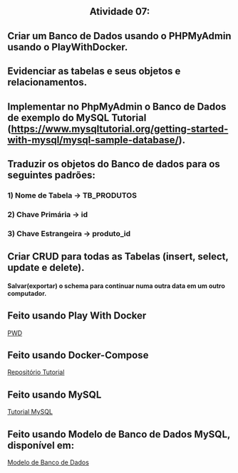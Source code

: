 <h2 align="center">Atividade 07:

## Criar um Banco de Dados usando o PHPMyAdmin usando o PlayWithDocker. 
## Evidenciar as tabelas e seus objetos e relacionamentos.
## Implementar no PhpMyAdmin o Banco de Dados de exemplo do MySQL Tutorial (https://www.mysqltutorial.org/getting-started-with-mysql/mysql-sample-database/).
## Traduzir os objetos do Banco de dados para os seguintes padrões:
### 1) Nome de Tabela -> TB_PRODUTOS
### 2) Chave Primária -> id
### 3) Chave Estrangeira -> produto_id
## Criar CRUD para todas as Tabelas (insert, select, update e delete). 
#### Salvar(exportar) o schema para continuar numa outra data em um outro computador.

## Feito usando Play With Docker
[PWD](https://labs.play-with-docker.com/)
## Feito usando Docker-Compose
[Repositório Tutorial](https://github.com/ricdtaveira/docker/tree/main/10-Docker-Compose/10-exemplo-04)
## Feito usando MySQL
[Tutorial MySQL](https://www.mysqltutorial.org/)
## Feito usando Modelo de Banco de Dados MySQL, disponível em:
[Modelo de Banco de Dados](https://www.mysqltutorial.org/getting-started-with-mysql/mysql-sample-database/)

